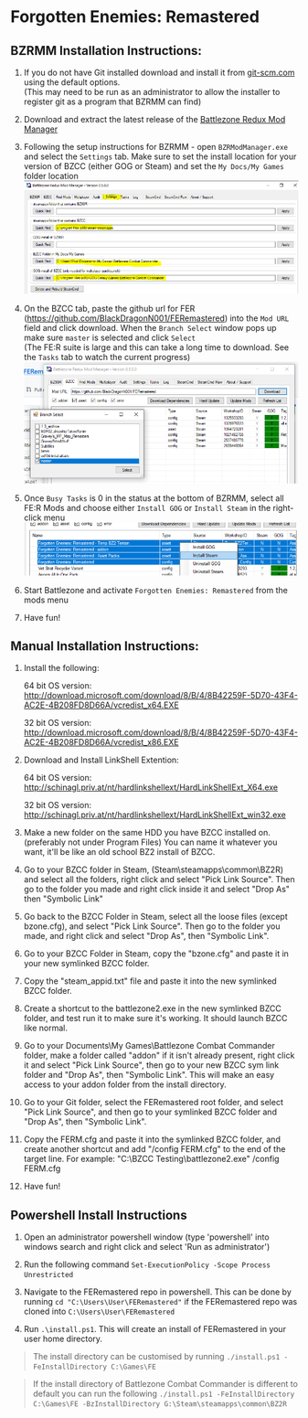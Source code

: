 # Forgotten Enemies: Remastered

## BZRMM Installation Instructions:
1. If you do not have Git installed download and install it from [git-scm.com](https://git-scm.com/download/win) using the default options.<br/>
(This may need to be run as an administrator to allow the installer to register git as a program that BZRMM can find)

1. Download and extract the latest release of the [Battlezone Redux Mod Manager](https://github.com/Nielk1/Battlezone-Redux-Mod-Manager/releases)

1. Following the setup instructions for BZRMM - open `BZRModManager.exe` and select the `Settings` tab. Make sure to set the install location for your version of BZCC (either GOG or Steam) and set the `My Docs/My Games` folder location<br/>
![](docs/BZRMM_Settings.PNG)

1. On the BZCC tab, paste the github url for FER (https://github.com/BlackDragonN001/FERemastered) into the `Mod URL` field and click download. When the `Branch Select` window pops up make sure `master` is selected and click `Select`<br/>
(The FE:R suite is large and this can take a long time to download. See the `Tasks` tab to watch the current progress)<br/>
![](docs/BZRMM_branch.png)

1. Once `Busy Tasks` is 0 in the status at the bottom of BZRMM, select all FE:R Mods and choose either `Install GOG` or `Install Steam` in the right-click menu<br/>
![](docs/BZRMM_Install.PNG)

1. Start Battlezone and activate `Forgotten Enemies: Remastered` from the mods menu

1. Have fun!

## Manual Installation Instructions:

1. Install the following:

	64 bit OS version: http://download.microsoft.com/download/8/B/4/8B42259F-5D70-43F4-AC2E-4B208FD8D66A/vcredist_x64.EXE

	32 bit OS version: http://download.microsoft.com/download/8/B/4/8B42259F-5D70-43F4-AC2E-4B208FD8D66A/vcredist_x86.EXE

2. Download and Install LinkShell Extention: 

	64 bit OS version: http://schinagl.priv.at/nt/hardlinkshellext/HardLinkShellExt_X64.exe

	32 bit OS version: http://schinagl.priv.at/nt/hardlinkshellext/HardLinkShellExt_win32.exe

3. Make a new folder on the same HDD you have BZCC installed on. (preferably not under Program Files) You can name it whatever you want, it'll be like an old school BZ2 install of BZCC.

4. Go to your BZCC folder in Steam, (Steam\steamapps\common\BZ2R) and select all the folders, right click and select "Pick Link Source". Then go to the folder you made and right click inside it and select "Drop As" then "Symbolic Link"

5. Go back to the BZCC Folder in Steam, select all the loose files (except bzone.cfg), and select "Pick Link Source". Then go to the folder you made, and right click and select "Drop As", then "Symbolic Link".

6. Go to your BZCC Folder in Steam, copy the "bzone.cfg" and paste it in your new symlinked BZCC folder.

7. Copy the "steam_appid.txt" file and paste it into the new symlinked BZCC folder.

8. Create a shortcut to the battlezone2.exe in the new symlinked BZCC folder, and test run it to make sure it's working. It should launch BZCC like normal.

9. Go to your Documents\My Games\Battlezone Combat Commander folder, make a folder called "addon" if it isn't already present, right click it and select "Pick Link Source", then go to your new BZCC sym link folder and "Drop As", then "Symbolic Link". This will make an easy access to your addon folder from the install directory.


10. Go to your Git folder, select the FERemastered root folder, and select "Pick Link Source", and then go to your symlinked BZCC folder and "Drop As", then "Symbolic Link".

11. Copy the FERM.cfg and paste it into the symlinked BZCC folder, and create another shortcut and add "/config FERM.cfg" to the end of the target line. For example: "C:\BZCC Testing\battlezone2.exe" /config FERM.cfg

12. Have fun!

## Powershell Install Instructions

1. Open an administrator powershell window (type 'powershell' into windows search and right click and select 'Run as administrator')

2. Run the following command `Set-ExecutionPolicy -Scope Process Unrestricted`

3. Navigate to the FERemastered repo in powershell. This can be done by running `cd "C:\Users\User\FERemastered"` if the FERemastered repo was cloned into `C:\Users\User\FERemastered`

4. Run `.\install.ps1`. This will create an install of FERemastered in your user home directory.
> The install directory can be customised by running `./install.ps1 -FeInstallDirectory C:\Games\FE`

> If the install directory of Battlezone Combat Commander is different to default you can run the following `./install.ps1 -FeInstallDirectory C:\Games\FE -BzInstallDirectory G:\Steam\steamapps\common\BZ2R`
